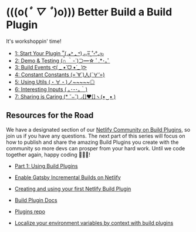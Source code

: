 # (((o(_ﾟ ▽ ﾟ_)o))) Better Build a Build Plugin

It's workshoppin' time!

- [1: Start Your Plugin ˭̡̞(◞⁎˃ᆺ˂)◞₎₎=͟͟͞͞˳˚॰°ₒ৹๐](https://github.com/tzmanics/workshop-better-build-a-build-plugin/blob/main/1_start-your-plugin.md)
- [2: Demo & Testing (∩ ｀-´)⊃━☆ ﾟ.\*･｡ﾟ ](https://github.com/tzmanics/workshop-better-build-a-build-plugin/blob/main/2_demo-and-testing.md)
- [3: Build Events ᕙ( _ •̀ ᗜ •́ _ )ᕗ ](https://github.com/tzmanics/workshop-better-build-a-build-plugin/blob/main/3_build-events.md)
- [4: Constant Constants (=´∀`)人(´∀‘=)](https://github.com/tzmanics/workshop-better-build-a-build-plugin/blob/main/4_constant-constants.md)
- [5: Using Utils (・∀・)ノ~~~~~◎](https://github.com/tzmanics/workshop-better-build-a-build-plugin/blob/main/5_using-utils.md)
- [6: Interesting Inputs ( ｡･-･｡｀)](https://github.com/tzmanics/workshop-better-build-a-build-plugin/blob/main/6_interesting-inputs.md)
- [7: Sharing is Caring (\* ˘⌣˘)◞[]♥[]ヽ(•‿• ) ](https://github.com/tzmanics/workshop-better-build-a-build-plugin/blob/main/7_sharing-is-caring.md)

## Resources for the Road

We have a designated section of our [Netlify Community on Build Plugins](https://community.netlify.com/c/Netlify-support/build-plugins), so join us if you have any questions. The next part of this series will focus on how to publish and share the amazing Build Plugins you create with the community so more devs can prosper from your hard work. Until we code together again, happy coding 👩🏻‍💻!

- [Part 1: Using Build Plugins](https://www.netlify.com/blog/2020/04/30/whats-a-netlify-build-plugin-series-part-1-using-build-plugins/?utm_source=blog&utm_medium=what-plugin-2-tzm&utm_campaign=devex)

- [Enable Gatsby Incremental Builds on Netlify](https://www.netlify.com/blog/2020/04/23/enable-gatsby-incremental-builds-on-netlify/?utm_source=blog&utm_medium=what-plugin-2-tzm&utm_campaign=devex)

- [Creating and using your first Netlify Build Plugin](https://www.netlify.com/blog/2019/10/16/creating-and-using-your-first-netlify-build-plugin/#main?utm_source=blog&utm_medium=what-plugin-2-tzm&utm_campaign=devex)

- [Build Plugin Docs](https://docs.netlify.com/configure-builds/build-plugins/?utm_source=blog&utm_medium=what-plugin-3-tzm&utm_campaign=devex)

- [Plugins repo](https://github.com/netlify/plugins)

- [Localize your environment variables by context with build plugins](https://www.netlify.com/blog/2020/05/21/localize-your-environment-variables-by-context-with-build-plugins/?utm_source=blog&utm_medium=what-plugin-3-tzm&utm_campaign=devex)
